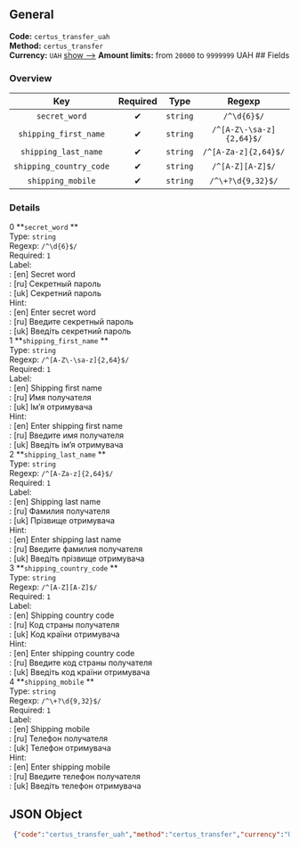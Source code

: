 ## General 
**Code:** `certus_transfer_uah`  
**Method:** `certus_transfer`  
**Currency:** `UAH` [show -->]() 
**Amount limits:** from `20000`  to `9999999`  UAH ## Fields 
### Overview 
|Key|Required|Type|Regexp| 
|:---:|:---:|:---:|:---:| 
|`secret_word` |✔ |`string` |`/^\d{6}$/` | 
|`shipping_first_name` |✔ |`string` |`/^[A-Z\-\sa-z]{2,64}$/` | 
|`shipping_last_name` |✔ |`string` |`/^[A-Za-z]{2,64}$/` | 
|`shipping_country_code` |✔ |`string` |`/^[A-Z][A-Z]$/` | 
|`shipping_mobile` |✔ |`string` |`/^\+?\d{9,32}$/` | 
 
### Details 
0 **`secret_word` **  
Type: `string`  
Regexp: `/^\d{6}$/`  
Required: `1`  
Label:  
: [en] Secret word  
: [ru] Секретный пароль  
: [uk] Секретний пароль  
Hint:  
: [en] Enter secret word  
: [ru] Введите секретный пароль  
: [uk] Введіть секретний пароль  
1 **`shipping_first_name` **  
Type: `string`  
Regexp: `/^[A-Z\-\sa-z]{2,64}$/`  
Required: `1`  
Label:  
: [en] Shipping first name  
: [ru] Имя получателя  
: [uk] Імʼя отримувача  
Hint:  
: [en] Enter shipping first name  
: [ru] Введите имя получателя  
: [uk] Введіть імʼя отримувача  
2 **`shipping_last_name` **  
Type: `string`  
Regexp: `/^[A-Za-z]{2,64}$/`  
Required: `1`  
Label:  
: [en] Shipping last name  
: [ru] Фамилия получателя  
: [uk] Прізвище отримувача  
Hint:  
: [en] Enter shipping last name  
: [ru] Введите фамилия получателя  
: [uk] Введіть прізвище отримувача  
3 **`shipping_country_code` **  
Type: `string`  
Regexp: `/^[A-Z][A-Z]$/`  
Required: `1`  
Label:  
: [en] Shipping country code  
: [ru] Код страны получателя  
: [uk] Код країни отримувача  
Hint:  
: [en] Enter shipping country code  
: [ru] Введите код страны получателя  
: [uk] Введіть код країни отримувача  
4 **`shipping_mobile` **  
Type: `string`  
Regexp: `/^\+?\d{9,32}$/`  
Required: `1`  
Label:  
: [en] Shipping mobile  
: [ru] Телефон получателя  
: [uk] Телефон отримувача  
Hint:  
: [en] Enter shipping mobile  
: [ru] Введите телефон получателя  
: [uk] Введіть телефон отримувача  
## JSON Object 
```json
 {"code":"certus_transfer_uah","method":"certus_transfer","currency":"UAH","fields":[{"key":"secret_word","type":"string","label":{"en":"Secret word","ru":"\u0421\u0435\u043a\u0440\u0435\u0442\u043d\u044b\u0439 \u043f\u0430\u0440\u043e\u043b\u044c","uk":"\u0421\u0435\u043a\u0440\u0435\u0442\u043d\u0438\u0439 \u043f\u0430\u0440\u043e\u043b\u044c"},"hint":{"en":"Enter secret word","ru":"\u0412\u0432\u0435\u0434\u0438\u0442\u0435 \u0441\u0435\u043a\u0440\u0435\u0442\u043d\u044b\u0439 \u043f\u0430\u0440\u043e\u043b\u044c","uk":"\u0412\u0432\u0435\u0434\u0456\u0442\u044c \u0441\u0435\u043a\u0440\u0435\u0442\u043d\u0438\u0439 \u043f\u0430\u0440\u043e\u043b\u044c"},"regexp":"\/^\\d{6}$\/","required":true,"position":1},{"key":"shipping_first_name","type":"string","label":{"en":"Shipping first name","ru":"\u0418\u043c\u044f \u043f\u043e\u043b\u0443\u0447\u0430\u0442\u0435\u043b\u044f","uk":"\u0406\u043c\u02bc\u044f \u043e\u0442\u0440\u0438\u043c\u0443\u0432\u0430\u0447\u0430"},"hint":{"en":"Enter shipping first name","ru":"\u0412\u0432\u0435\u0434\u0438\u0442\u0435 \u0438\u043c\u044f \u043f\u043e\u043b\u0443\u0447\u0430\u0442\u0435\u043b\u044f","uk":"\u0412\u0432\u0435\u0434\u0456\u0442\u044c \u0456\u043c\u02bc\u044f \u043e\u0442\u0440\u0438\u043c\u0443\u0432\u0430\u0447\u0430"},"regexp":"\/^[A-Z\\-\\sa-z]{2,64}$\/","required":true,"position":2},{"key":"shipping_last_name","type":"string","label":{"en":"Shipping last name","ru":"\u0424\u0430\u043c\u0438\u043b\u0438\u044f \u043f\u043e\u043b\u0443\u0447\u0430\u0442\u0435\u043b\u044f","uk":"\u041f\u0440\u0456\u0437\u0432\u0438\u0449\u0435 \u043e\u0442\u0440\u0438\u043c\u0443\u0432\u0430\u0447\u0430"},"hint":{"en":"Enter shipping last name","ru":"\u0412\u0432\u0435\u0434\u0438\u0442\u0435 \u0444\u0430\u043c\u0438\u043b\u0438\u044f \u043f\u043e\u043b\u0443\u0447\u0430\u0442\u0435\u043b\u044f","uk":"\u0412\u0432\u0435\u0434\u0456\u0442\u044c \u043f\u0440\u0456\u0437\u0432\u0438\u0449\u0435 \u043e\u0442\u0440\u0438\u043c\u0443\u0432\u0430\u0447\u0430"},"regexp":"\/^[A-Za-z]{2,64}$\/","required":true,"position":3},{"key":"shipping_country_code","type":"string","label":{"en":"Shipping country code","ru":"\u041a\u043e\u0434 \u0441\u0442\u0440\u0430\u043d\u044b \u043f\u043e\u043b\u0443\u0447\u0430\u0442\u0435\u043b\u044f","uk":"\u041a\u043e\u0434 \u043a\u0440\u0430\u0457\u043d\u0438 \u043e\u0442\u0440\u0438\u043c\u0443\u0432\u0430\u0447\u0430"},"hint":{"en":"Enter shipping country code","ru":"\u0412\u0432\u0435\u0434\u0438\u0442\u0435 \u043a\u043e\u0434 \u0441\u0442\u0440\u0430\u043d\u044b \u043f\u043e\u043b\u0443\u0447\u0430\u0442\u0435\u043b\u044f","uk":"\u0412\u0432\u0435\u0434\u0456\u0442\u044c \u043a\u043e\u0434 \u043a\u0440\u0430\u0457\u043d\u0438 \u043e\u0442\u0440\u0438\u043c\u0443\u0432\u0430\u0447\u0430"},"regexp":"\/^[A-Z][A-Z]$\/","required":true,"position":4},{"key":"shipping_mobile","type":"string","label":{"en":"Shipping mobile","ru":"\u0422\u0435\u043b\u0435\u0444\u043e\u043d \u043f\u043e\u043b\u0443\u0447\u0430\u0442\u0435\u043b\u044f","uk":"\u0422\u0435\u043b\u0435\u0444\u043e\u043d \u043e\u0442\u0440\u0438\u043c\u0443\u0432\u0430\u0447\u0430"},"hint":{"en":"Enter shipping mobile","ru":"\u0412\u0432\u0435\u0434\u0438\u0442\u0435 \u0442\u0435\u043b\u0435\u0444\u043e\u043d \u043f\u043e\u043b\u0443\u0447\u0430\u0442\u0435\u043b\u044f","uk":"\u0412\u0432\u0435\u0434\u0456\u0442\u044c \u0442\u0435\u043b\u0435\u0444\u043e\u043d \u043e\u0442\u0440\u0438\u043c\u0443\u0432\u0430\u0447\u0430"},"regexp":"\/^\\+?\\d{9,32}$\/","required":true,"position":5}],"amount_min":20000,"amount_max":9999999}```  
